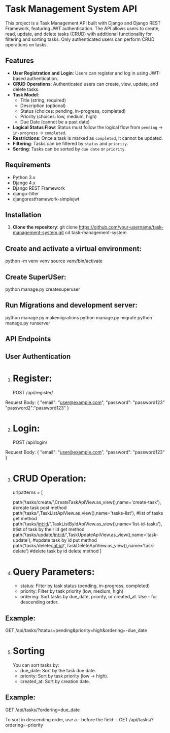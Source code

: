 # Task Management System API

This project is a Task Management API built with Django and Django REST Framework, featuring JWT authentication. The API allows users to create, read, update, and delete tasks (CRUD) with additional functionality for filtering and sorting tasks. Only authenticated users can perform CRUD operations on tasks.

## Features

- **User Registration and Login**: Users can register and log in using JWT-based authentication.
- **CRUD Operations**: Authenticated users can create, view, update, and delete tasks.
- **Task Model**:
  - Title (string, required)
  - Description (optional)
  - Status (choices: pending, in-progress, completed)
  - Priority (choices: low, medium, high)
  - Due Date (cannot be a past date)
- **Logical Status Flow**: Status must follow the logical flow from `pending` → `in-progress` → `completed`.
- **Restrictions**: Once a task is marked as `completed`, it cannot be updated.
- **Filtering**: Tasks can be filtered by `status` and `priority`.
- **Sorting**: Tasks can be sorted by `due date` or `priority`.

## Requirements

- Python 3.x
- Django 4.x
- Django REST Framework
- django-filter
- djangorestframework-simplejwt

## Installation

1. **Clone the repository**:
   git clone https://github.com/your-username/task-management-system.git
   cd task-management-system

## Create and activate a virtual environment:
  python -m venv venv
  source venv/bin/activate

## Create SuperUSer:
  python manage.py createsuperuser

## Run Migrations and development server:
  python manage.py makemigrations
  python manage.py migrate
  python manage.py runserver

## API Endpoints
## User Authentication
1. # Register:
   POST /api/register/

Request Body:
{
    "email": "user@example.com",
    "password": "password123"
   "password2":"password123"
}

2. # Login:
    POST /api/login/

Request Body:
{
    "email": "user@example.com",
    "password": "password123"
}

3. # CRUD Operation:
   urlpatterns = [
   
    path('tasks/create/',CreateTaskApiView.as_view(),name='create-task'), #create task post method
    path('tasks/',TaskListApiView.as_view(),name='tasks-list'), #list of tasks get method
    path('tasks/<int:id>/',TaskListByIdApiView.as_view(),name='list-id-tasks'), #list of task by their id get method
    path('tasks/update/<int:id>/',TaskUpdateApiView.as_view(),name='task-update'), #update task by id put method
    path('tasks/delete/<int:id>/',TaskDeleteApiView.as_view(),name='task-delete') #delete task by id delete method
]

4. # Query Parameters:
    - status: Filter by task status (pending, in-progress, completed)
    - priority: Filter by task priority (low, medium, high)
    - ordering: Sort tasks by due_date, priority, or created_at. Use - for descending order.
## Example:
GET /api/tasks/?status=pending&priority=high&ordering=-due_date

5. # Sorting
   You can sort tasks by:
    - due_date: Sort by the task due date.
    - priority: Sort by task priority (low → high).
    - created_at: Sort by creation date.
## Example:
GET /api/tasks/?ordering=due_date

To sort in descending order, use a - before the field:
    - GET /api/tasks/?ordering=-priority




